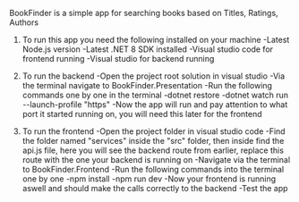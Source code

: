 BookFinder is a simple app for searching books based on Titles, Ratings, Authors

1. To run this app you need the following installed on your machine
   -Latest Node.js version
   -Latest .NET 8 SDK installed
   -Visual studio code for frontend running
   -Visual studio for backend running

2. To run the backend
   -Open the project root solution in visual studio
   -Via the terminal navigate to BookFinder.Presentation
   -Run the following commands one by one in the terminal
   -dotnet restore
   -dotnet watch run --launch-profile "https"
   -Now the app will run and pay attention to what port it started running on, you will need this later for the frontend

3. To run the frontend
   -Open the project folder in visual studio code
   -Find the folder named "services" inside the "src" folder, then inside find the api.js file, here you will see the backend route from earlier, replace this route with the one your backend is running on
   -Navigate via the terminal to BookFinder.Frontend
   -Run the following commands into the terminal one by one
   -npm install
   -npm run dev
   -Now your frontend is running aswell and should make the calls correctly to the backend
   -Test the app
